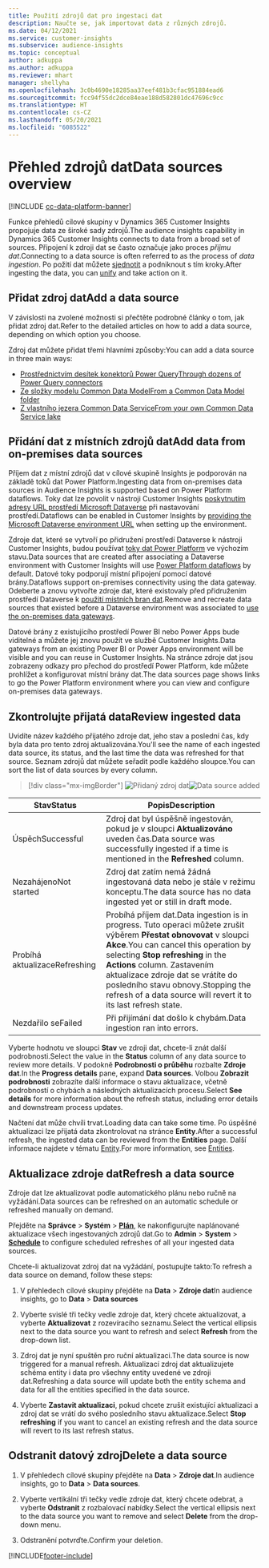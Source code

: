 ```yaml
---
title: Použití zdrojů dat pro ingestaci dat
description: Naučte se, jak importovat data z různých zdrojů.
ms.date: 04/12/2021
ms.service: customer-insights
ms.subservice: audience-insights
ms.topic: conceptual
author: adkuppa
ms.author: adkuppa
ms.reviewer: mhart
manager: shellyha
ms.openlocfilehash: 3c0b4690e18285aa37eef481b3cfac951884ead6
ms.sourcegitcommit: fcc94f55dc2dce84eae188d582801dc47696c9cc
ms.translationtype: HT
ms.contentlocale: cs-CZ
ms.lasthandoff: 05/20/2021
ms.locfileid: "6085522"
---
```

# <a name="data-sources-overview"></a><span data-ttu-id="fbc74-103">Přehled zdrojů dat</span><span class="sxs-lookup"><span data-stu-id="fbc74-103">Data sources overview</span></span>

[!INCLUDE [cc-data-platform-banner](../includes/cc-data-platform-banner.md)]

<span data-ttu-id="fbc74-104">Funkce přehledů cílové skupiny v Dynamics 365 Customer Insights propojuje data ze široké sady zdrojů.</span><span class="sxs-lookup"><span data-stu-id="fbc74-104">The audience insights capability in Dynamics 365 Customer Insights connects to data from a broad set of sources.</span></span> <span data-ttu-id="fbc74-105">Připojení k zdroji dat se často označuje jako proces *příjmu dat*.</span><span class="sxs-lookup"><span data-stu-id="fbc74-105">Connecting to a data source is often referred to as the process of *data ingestion*.</span></span> <span data-ttu-id="fbc74-106">Po požití dat můžete [sjednotit](data-unification.md) a podniknout s tím kroky.</span><span class="sxs-lookup"><span data-stu-id="fbc74-106">After ingesting the data, you can [unify](data-unification.md) and take action on it.</span></span>

## <a name="add-a-data-source"></a><span data-ttu-id="fbc74-107">Přidat zdroj dat</span><span class="sxs-lookup"><span data-stu-id="fbc74-107">Add a data source</span></span>

<span data-ttu-id="fbc74-108">V závislosti na zvolené možnosti si přečtěte podrobné články o tom, jak přidat zdroj dat.</span><span class="sxs-lookup"><span data-stu-id="fbc74-108">Refer to the detailed articles on how to add a data source, depending on which option you choose.</span></span>

<span data-ttu-id="fbc74-109">Zdroj dat můžete přidat třemi hlavními způsoby:</span><span class="sxs-lookup"><span data-stu-id="fbc74-109">You can add a data source in three main ways:</span></span>

- [<span data-ttu-id="fbc74-110">Prostřednictvím desítek konektorů Power Query</span><span class="sxs-lookup"><span data-stu-id="fbc74-110">Through dozens of Power Query connectors</span></span>](connect-power-query.md)
- [<span data-ttu-id="fbc74-111">Ze složky modelu Common Data Model</span><span class="sxs-lookup"><span data-stu-id="fbc74-111">From a Common Data Model folder</span></span>](connect-common-data-model.md)
- [<span data-ttu-id="fbc74-112">Z vlastního jezera Common Data Service</span><span class="sxs-lookup"><span data-stu-id="fbc74-112">From your own Common Data Service lake</span></span>](connect-common-data-service-lake.md)

## <a name="add-data-from-on-premises-data-sources"></a><span data-ttu-id="fbc74-113">Přidání dat z místních zdrojů dat</span><span class="sxs-lookup"><span data-stu-id="fbc74-113">Add data from on-premises data sources</span></span>

<span data-ttu-id="fbc74-114">Příjem dat z místní zdrojů dat v cílové skupině Insights je podporován na základě toků dat Power Platform.</span><span class="sxs-lookup"><span data-stu-id="fbc74-114">Ingesting data from on-premises data sources in Audience Insights is supported based on Power Platform dataflows.</span></span> <span data-ttu-id="fbc74-115">Toky dat lze povolit v nástroji Customer Insights [poskytnutím adresy URL prostředí Microsoft Dataverse](manage-environments.md#create-an-environment-in-an-existing-organization) při nastavování prostředí.</span><span class="sxs-lookup"><span data-stu-id="fbc74-115">Dataflows can be enabled in Customer Insights by [providing the Microsoft Dataverse environment URL](manage-environments.md#create-an-environment-in-an-existing-organization) when setting up the environment.</span></span>

<span data-ttu-id="fbc74-116">Zdroje dat, které se vytvoří po přidružení prostředí Dataverse k nástroji Customer Insights, budou používat [toky dat Power Platform](/power-query/dataflows/overview-dataflows-across-power-platform-dynamics-365) ve výchozím stavu.</span><span class="sxs-lookup"><span data-stu-id="fbc74-116">Data sources that are created after associating a Dataverse environment with Customer Insights will use [Power Platform dataflows](/power-query/dataflows/overview-dataflows-across-power-platform-dynamics-365) by default.</span></span> <span data-ttu-id="fbc74-117">Datové toky podporují místní připojení pomocí datové brány.</span><span class="sxs-lookup"><span data-stu-id="fbc74-117">Dataflows support on-premises connectivity using the data gateway.</span></span> <span data-ttu-id="fbc74-118">Odeberte a znovu vytvořte zdroje dat, které existovaly před přidružením prostředí Dataverse k [použití místních bran dat](/powerapps/maker/data-platform/using-dataflows-with-on-premises-data.md).</span><span class="sxs-lookup"><span data-stu-id="fbc74-118">Remove and recreate data sources that existed before a Dataverse environment was associated to [use the on-premises data gateways](/powerapps/maker/data-platform/using-dataflows-with-on-premises-data.md).</span></span>

<span data-ttu-id="fbc74-119">Datové brány z existujícího prostředí Power BI nebo Power Apps bude viditelné a můžete jej znovu použít ve službě Customer Insights.</span><span class="sxs-lookup"><span data-stu-id="fbc74-119">Data gateways from an existing Power BI or Power Apps environment will be visible and you can reuse in Customer Insights.</span></span> <span data-ttu-id="fbc74-120">Na stránce zdroje dat jsou zobrazeny odkazy pro přechod do prostředí Power Platform, kde můžete prohlížet a konfigurovat místní brány dat.</span><span class="sxs-lookup"><span data-stu-id="fbc74-120">The data sources page shows links to go the Power Platform environment where you can view and configure on-premises data gateways.</span></span>

## <a name="review-ingested-data"></a><span data-ttu-id="fbc74-121">Zkontrolujte přijatá data</span><span class="sxs-lookup"><span data-stu-id="fbc74-121">Review ingested data</span></span>

<span data-ttu-id="fbc74-122">Uvidíte název každého přijatého zdroje dat, jeho stav a poslední čas, kdy byla data pro tento zdroj aktualizována.</span><span class="sxs-lookup"><span data-stu-id="fbc74-122">You'll see the name of each ingested data source, its status, and the last time the data was refreshed for that source.</span></span> <span data-ttu-id="fbc74-123">Seznam zdrojů dat můžete seřadit podle každého sloupce.</span><span class="sxs-lookup"><span data-stu-id="fbc74-123">You can sort the list of data sources by every column.</span></span>

> [!div class="mx-imgBorder"]
> <span data-ttu-id="fbc74-124">![Přidaný zdroj dat](media/configure-data-datasource-added.png "Přidaný zdroj dat")</span><span class="sxs-lookup"><span data-stu-id="fbc74-124">![Data source added](media/configure-data-datasource-added.png "Data source added")</span></span>

|<span data-ttu-id="fbc74-125">Stav</span><span class="sxs-lookup"><span data-stu-id="fbc74-125">Status</span></span>  |<span data-ttu-id="fbc74-126">Popis</span><span class="sxs-lookup"><span data-stu-id="fbc74-126">Description</span></span>  |
|---------|---------|
|<span data-ttu-id="fbc74-127">Úspěch</span><span class="sxs-lookup"><span data-stu-id="fbc74-127">Successful</span></span>   |<span data-ttu-id="fbc74-128">Zdroj dat byl úspěšně ingestován, pokud je v sloupci **Aktualizováno** uveden čas.</span><span class="sxs-lookup"><span data-stu-id="fbc74-128">Data source was successfully ingested if a time is mentioned in the **Refreshed** column.</span></span>
|<span data-ttu-id="fbc74-129">Nezahájeno</span><span class="sxs-lookup"><span data-stu-id="fbc74-129">Not started</span></span>   |<span data-ttu-id="fbc74-130">Zdroj dat zatím nemá žádná ingestovaná data nebo je stále v režimu konceptu.</span><span class="sxs-lookup"><span data-stu-id="fbc74-130">The data source has no data ingested yet or still in draft mode.</span></span>         |
|<span data-ttu-id="fbc74-131">Probíhá aktualizace</span><span class="sxs-lookup"><span data-stu-id="fbc74-131">Refreshing</span></span>    |<span data-ttu-id="fbc74-132">Probíhá příjem dat.</span><span class="sxs-lookup"><span data-stu-id="fbc74-132">Data ingestion is in progress.</span></span> <span data-ttu-id="fbc74-133">Tuto operaci můžete zrušit výběrem **Přestat obnovovat** v sloupci **Akce**.</span><span class="sxs-lookup"><span data-stu-id="fbc74-133">You can cancel this operation by selecting **Stop refreshing** in the **Actions** column.</span></span> <span data-ttu-id="fbc74-134">Zastavením aktualizace zdroje dat se vrátíte do posledního stavu obnovy.</span><span class="sxs-lookup"><span data-stu-id="fbc74-134">Stopping the refresh of a data source will revert it to its last refresh state.</span></span>       |
|<span data-ttu-id="fbc74-135">Nezdařilo se</span><span class="sxs-lookup"><span data-stu-id="fbc74-135">Failed</span></span>     |<span data-ttu-id="fbc74-136">Při přijímání dat došlo k chybám.</span><span class="sxs-lookup"><span data-stu-id="fbc74-136">Data ingestion ran into errors.</span></span>         |

<span data-ttu-id="fbc74-137">Vyberte hodnotu ve sloupci **Stav** ve zdroji dat, chcete-li znát další podrobnosti.</span><span class="sxs-lookup"><span data-stu-id="fbc74-137">Select the value in the **Status** column of any data source to review more details.</span></span> <span data-ttu-id="fbc74-138">V podokně **Podrobnosti o průběhu** rozbalte **Zdroje dat**.</span><span class="sxs-lookup"><span data-stu-id="fbc74-138">In the **Progress details** pane, expand **Data sources**.</span></span> <span data-ttu-id="fbc74-139">Volbou **Zobrazit podrobnosti** zobrazíte další informace o stavu aktualizace, včetně podrobností o chybách a následných aktualizacích procesu.</span><span class="sxs-lookup"><span data-stu-id="fbc74-139">Select **See details** for more information about the refresh status, including error details and downstream process updates.</span></span>

<span data-ttu-id="fbc74-140">Načtení dat může chvíli trvat.</span><span class="sxs-lookup"><span data-stu-id="fbc74-140">Loading data can take some time.</span></span> <span data-ttu-id="fbc74-141">Po úspěšné aktualizaci lze přijatá data zkontrolovat na stránce **Entity**.</span><span class="sxs-lookup"><span data-stu-id="fbc74-141">After a successful refresh, the ingested data can be reviewed from the **Entities** page.</span></span> <span data-ttu-id="fbc74-142">Další informace najdete v tématu [Entity](entities.md).</span><span class="sxs-lookup"><span data-stu-id="fbc74-142">For more information, see [Entities](entities.md).</span></span>

## <a name="refresh-a-data-source"></a><span data-ttu-id="fbc74-143">Aktualizace zdroje dat</span><span class="sxs-lookup"><span data-stu-id="fbc74-143">Refresh a data source</span></span>

<span data-ttu-id="fbc74-144">Zdroje dat lze aktualizovat podle automatického plánu nebo ručně na vyžádání.</span><span class="sxs-lookup"><span data-stu-id="fbc74-144">Data sources can be refreshed on an automatic schedule or refreshed manually on demand.</span></span> 

<span data-ttu-id="fbc74-145">Přejděte na **Správce** > **Systém** > [**Plán**](system.md#schedule-tab), ke nakonfigurujte naplánované aktualizace všech ingestovaných zdrojů dat.</span><span class="sxs-lookup"><span data-stu-id="fbc74-145">Go to **Admin** > **System** > [**Schedule**](system.md#schedule-tab) to configure scheduled refreshes of all your ingested data sources.</span></span>

<span data-ttu-id="fbc74-146">Chcete-li aktualizovat zdroj dat na vyžádání, postupujte takto:</span><span class="sxs-lookup"><span data-stu-id="fbc74-146">To refresh a data source on demand, follow these steps:</span></span>

1. <span data-ttu-id="fbc74-147">V přehledech cílové skupiny přejděte na **Data** > **Zdroje dat**</span><span class="sxs-lookup"><span data-stu-id="fbc74-147">In audience insights, go to **Data** > **Data sources**</span></span>

2. <span data-ttu-id="fbc74-148">Vyberte svislé tři tečky vedle zdroje dat, který chcete aktualizovat, a vyberte **Aktualizovat** z rozevíracího seznamu.</span><span class="sxs-lookup"><span data-stu-id="fbc74-148">Select the vertical ellipsis next to the data source you want to refresh and select **Refresh** from the drop-down list.</span></span>

3. <span data-ttu-id="fbc74-149">Zdroj dat je nyní spuštěn pro ruční aktualizaci.</span><span class="sxs-lookup"><span data-stu-id="fbc74-149">The data source is now triggered for a manual refresh.</span></span> <span data-ttu-id="fbc74-150">Aktualizací zdroj dat aktualizujete schéma entity i data pro všechny entity uvedené ve zdroji dat.</span><span class="sxs-lookup"><span data-stu-id="fbc74-150">Refreshing a data source will update both the entity schema and data for all the entities specified in the data source.</span></span>

4. <span data-ttu-id="fbc74-151">Vyberte **Zastavit aktualizaci**, pokud chcete zrušit existující aktualizaci a zdroj dat se vrátí do svého posledního stavu aktualizace.</span><span class="sxs-lookup"><span data-stu-id="fbc74-151">Select **Stop refreshing** if you want to cancel an existing refresh and the data source will revert to its last refresh status.</span></span>

## <a name="delete-a-data-source"></a><span data-ttu-id="fbc74-152">Odstranit datový zdroj</span><span class="sxs-lookup"><span data-stu-id="fbc74-152">Delete a data source</span></span>

1. <span data-ttu-id="fbc74-153">V přehledech cílové skupiny přejděte na **Data** > **Zdroje dat**.</span><span class="sxs-lookup"><span data-stu-id="fbc74-153">In audience insights, go to **Data** > **Data sources**.</span></span>

2. <span data-ttu-id="fbc74-154">Vyberte vertikální tři tečky vedle zdroje dat, který chcete odebrat, a vyberte **Odstranit** z rozbalovací nabídky.</span><span class="sxs-lookup"><span data-stu-id="fbc74-154">Select the vertical ellipsis next to the data source you want to remove and select **Delete** from the drop-down menu.</span></span>

3. <span data-ttu-id="fbc74-155">Odstranění potvrďte.</span><span class="sxs-lookup"><span data-stu-id="fbc74-155">Confirm your deletion.</span></span>


[!INCLUDE[footer-include](../includes/footer-banner.md)]
